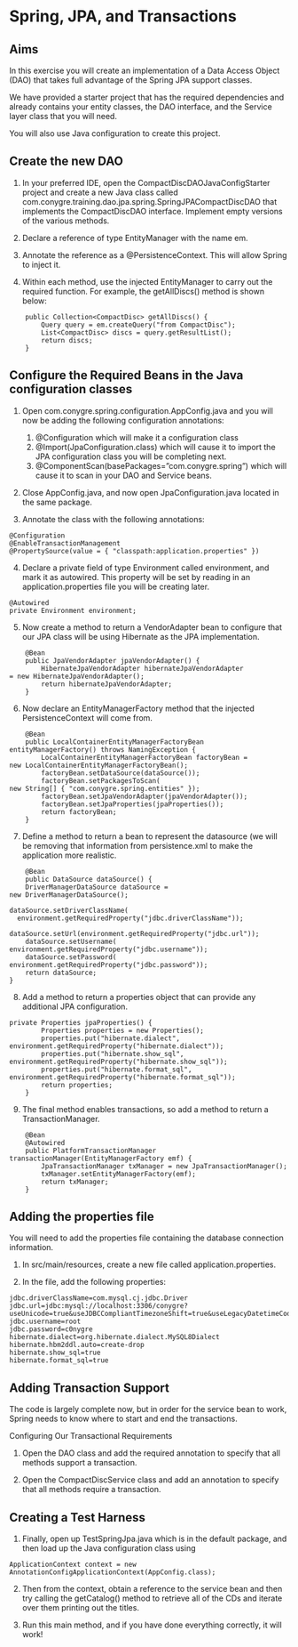# Spring, JPA, and Transactions

## Aims

In this exercise you will create an implementation of a Data Access Object (DAO) that takes full advantage of the Spring JPA support classes.

We have provided a starter project that has the required dependencies and already contains your entity classes, the DAO interface, and the Service layer class that you will need.

You will also use Java configuration to create this project.

## Create the new DAO

1. In your preferred IDE, open the CompactDiscDAOJavaConfigStarter project and create a new Java class called com.conygre.training.dao.jpa.spring.SpringJPACompactDiscDAO that implements the CompactDiscDAO interface. Implement empty versions of the various methods.
   
2.	Declare a reference of type EntityManager with the name em.

3.	Annotate the reference as a @PersistenceContext. This will allow Spring to inject it.

4.	Within each method, use the injected EntityManager to carry out the required function. For example, the getAllDiscs() method is shown below:

```
	public Collection<CompactDisc> getAllDiscs() {
		Query query = em.createQuery("from CompactDisc");
		List<CompactDisc> discs = query.getResultList(); 
		return discs;
	}
```

## Configure the Required Beans in the Java configuration classes

1.	Open com.conygre.spring.configuration.AppConfig.java and you will now be adding the following configuration annotations:

    1.	@Configuration which will make it a configuration class
    2.	@Import(JpaConfiguration.class) which will cause it to import the JPA configuration class you will be completing next.
    3.	@ComponentScan(basePackages=”com.conygre.spring”) which will cause it to scan in your DAO and Service beans.

2.	Close AppConfig.java, and now open JpaConfiguration.java located in the same package.

3.	Annotate the class with the following annotations:

```
@Configuration
@EnableTransactionManagement
@PropertySource(value = { "classpath:application.properties" })
```

4.	Declare a private field of type Environment called environment, and mark it as autowired. This property will be set by reading in an application.properties file you will be creating later.

```
@Autowired
private Environment environment;
```

5.	Now create a method to return a VendorAdapter bean to configure that our JPA class will be using Hibernate as the JPA implementation.

```
    @Bean
	public JpaVendorAdapter jpaVendorAdapter() {
		HibernateJpaVendorAdapter hibernateJpaVendorAdapter 
= new HibernateJpaVendorAdapter();
		return hibernateJpaVendorAdapter;
	}
```

6.	Now declare an EntityManagerFactory method that the injected PersistenceContext will come from.

```
    @Bean
	public LocalContainerEntityManagerFactoryBean 
entityManagerFactory() throws NamingException {
		LocalContainerEntityManagerFactoryBean factoryBean = 
new LocalContainerEntityManagerFactoryBean();
		factoryBean.setDataSource(dataSource());
		factoryBean.setPackagesToScan(
new String[] { "com.conygre.spring.entities" });
		factoryBean.setJpaVendorAdapter(jpaVendorAdapter());
		factoryBean.setJpaProperties(jpaProperties());
		return factoryBean;
	}
```

7.	Define a method to return a bean to represent the datasource (we will be removing that information from persistence.xml to make the application more realistic.

```
    @Bean
	public DataSource dataSource() {
	DriverManagerDataSource dataSource = 
new DriverManagerDataSource();

dataSource.setDriverClassName(
  environment.getRequiredProperty("jdbc.driverClassName"));
		dataSource.setUrl(environment.getRequiredProperty("jdbc.url"));
	dataSource.setUsername(
environment.getRequiredProperty("jdbc.username"));
	dataSource.setPassword(
environment.getRequiredProperty("jdbc.password"));
	return dataSource;
}
```

8.	Add a method to return a properties object that can provide any additional JPA configuration.

```
private Properties jpaProperties() {
		Properties properties = new Properties();
		properties.put("hibernate.dialect", environment.getRequiredProperty("hibernate.dialect"));		
		properties.put("hibernate.show_sql", environment.getRequiredProperty("hibernate.show_sql"));
		properties.put("hibernate.format_sql", environment.getRequiredProperty("hibernate.format_sql"));
		return properties;
	}
```

9.	The final method enables transactions, so add a method to return a TransactionManager.

```
    @Bean
	@Autowired
	public PlatformTransactionManager transactionManager(EntityManagerFactory emf) {
		JpaTransactionManager txManager = new JpaTransactionManager();
		txManager.setEntityManagerFactory(emf);
		return txManager;
	}
```

## Adding the properties file
You will need to add the properties file containing the database connection information. 

1.	In src/main/resources, create a new file called application.properties.

2.	In the file, add the following properties:

```
jdbc.driverClassName=com.mysql.cj.jdbc.Driver
jdbc.url=jdbc:mysql://localhost:3306/conygre?useUnicode=true&useJDBCCompliantTimezoneShift=true&useLegacyDatetimeCode=false&serverTimezone=UTC
jdbc.username=root
jdbc.password=c0nygre
hibernate.dialect=org.hibernate.dialect.MySQL8Dialect
hibernate.hbm2ddl.auto=create-drop
hibernate.show_sql=true
hibernate.format_sql=true
```

## Adding Transaction Support

The code is largely complete now, but in order for the service bean to work, Spring needs to know where to start and end the transactions.

Configuring Our Transactional Requirements

1.	Open the DAO class and add the required annotation to specify that all methods support a transaction.

2.	Open the CompactDiscService class and add an annotation to specify that all methods require a transaction.


## Creating a Test Harness

1.	Finally, open up TestSpringJpa.java which is in the default package, and then load up the Java configuration class using

```
ApplicationContext context = new  AnnotationConfigApplicationContext(AppConfig.class);
```

2.	Then from the context, obtain a reference to the service bean and then try calling the getCatalog() method to retrieve all of the CDs and iterate over them printing out the titles. 

3.	Run this main method, and if you have done everything correctly, it will work!

